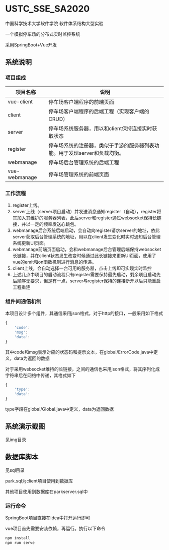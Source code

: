 # USTC_SSE_SA2020



中国科学技术大学软件学院 软件体系结构大型实验

一个模拟停车场的分布式实时监控系统

采用SpringBoot+Vue开发

## 系统说明

### 项目组成

| 项目名称      | 说明                                                         |
| ------------- | ------------------------------------------------------------ |
| vue-client    | 停车场客户端程序的前端页面                                   |
| client        | 停车场客户端程序的后端工程（实现客户端的CRUD）               |
| server        | 停车场系统服务器，用以和client保持连接实时获取状态           |
| register      | 停车场系统的注册器，类似于手游的服务器列表功能。用于发现server和负载均衡。 |
| webmanage     | 停车场后台管理系统的后端工程                                 |
| vue-webmanage | 停车场管理系统的前端页面                                     |

### 工作流程

1. register上线。
2. server上线（server项目启动）并发送消息通知register（自动），register将其加入其维护的服务器列表，此后server和register通过websocket保持长链接，并以一定的频率发送心跳包。
3. webmanage后台系统后端启动，会自动向register请求server的地址，依此server获取后台管理系统的地址，用以在client发生变化时实时通知后台管理系统更新UI页面。
4. webmanage前端页面启动，会和webmanage后台管理后端保持websocket长链接，并在client状态发生改变时候通过此长链接来更新UI页面，使用了vue的emit和on函数机制进行消息的传递。
5. client上线，会自动选择一台可用的服务器，点击上线即可实现实时监控
6. 上述几点中项目的启动流程只有register需要保持最先启动，剩余项目启动先后顺序无要求，但是有一点，server与register保持的连接断开以后只能重启工程重连

### 组件间通信机制

本项目设计多个组件，其通信采用json格式，对于http的接口，一般采用如下格式

```javascript
{
	'code':
	'msg':
	'data':
}
```

其中code和msg表示对应的状态码和提示文本，在global/ErrorCode.java中定义，data为返回的数据

对于采用websocket维持的长链接，之间的通信也采用json格式，将其序列化成字符串后在网络中传递，其格式如下

```javascript
{
	'type':
	'data':
}
```

type字段在global/Global.java中定义，data为返回数据

## 系统演示截图

见img目录

## 数据库脚本

见sql目录

park.sql为client项目使用到数据库

其他项目使用到数据库在parkserver.sql中

### 运行命令

SpringBoot项目直接在idea中打开运行即可

vue项目首先需要安装依赖，再运行。执行以下命令

```bash
npm install
npm run serve
```

